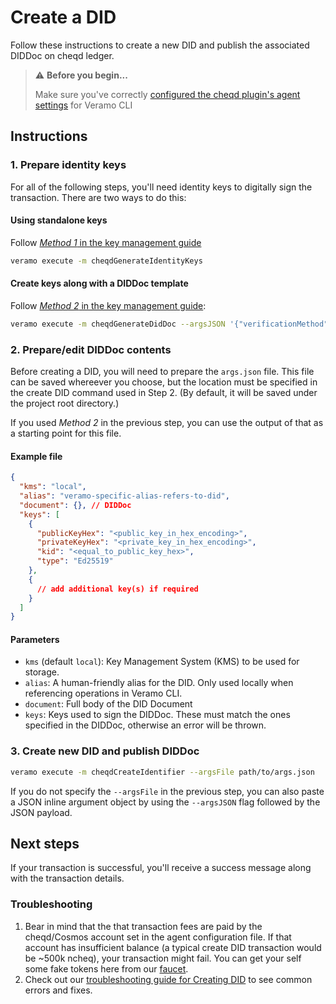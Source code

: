 # Create a DID

Follow these instructions to create a new DID and publish the associated DIDDoc on cheqd ledger.

> ⚠️ **Before you begin...**
>
> Make sure you've correctly [configured the cheqd plugin's agent settings](../../guides/software-development-kits-sdks/veramo-sdk-for-cheqd/setup-cli.md) for Veramo CLI

## Instructions

### 1. Prepare identity keys

For all of the following steps, you'll need identity keys to digitally sign the transaction. There are two ways to do this:

#### Using standalone keys

Follow [_Method 1_ in the key management guide](identity-key-handling.md)

```bash
veramo execute -m cheqdGenerateIdentityKeys
```

#### Create keys along with a DIDDoc template

Follow [_Method 2_ in the key management guide](identity-key-handling.md):

```bash
veramo execute -m cheqdGenerateDidDoc --argsJSON '{"verificationMethod": "Ed25519VerificationKey2020", "methodSpecificIdAlgo": "base58btc", "methodSpecificIdLength": 16, "network": "testnet"}'
```

### 2. Prepare/edit DIDDoc contents

Before creating a DID, you will need to prepare the `args.json` file. This file can be saved whereever you choose, but the location must be specified in the create DID command used in Step 2. (By default, it will be saved under the project root directory.)

If you used _Method 2_ in the previous step, you can use the output of that as a starting point for this file.

#### Example file

```json
{
  "kms": "local",
  "alias": "veramo-specific-alias-refers-to-did",
  "document": {}, // DIDDoc
  "keys": [
    {
      "publicKeyHex": "<public_key_in_hex_encoding>",
      "privateKeyHex": "<private_key_in_hex_encoding>",
      "kid": "<equal_to_public_key_hex>",
      "type": "Ed25519"
    },
    {
      // add additional key(s) if required
    }
  ]
}
```

#### Parameters

* `kms` (default `local`): Key Management System (KMS) to be used for storage.
* `alias`: A human-friendly alias for the DID. Only used locally when referencing operations in Veramo CLI.
* `document`: Full body of the DID Document
* `keys`: Keys used to sign the DIDDoc. These must match the ones specified in the DIDDoc, otherwise an error will be thrown.

### 3. Create new DID and publish DIDDoc

```bash
veramo execute -m cheqdCreateIdentifier --argsFile path/to/args.json
```

If you do not specify the `--argsFile` in the previous step, you can also paste a JSON inline argument object by using the `--argsJSON` flag followed by the JSON payload.

## Next steps

If your transaction is successful, you'll receive a success message along with the transaction details.

### Troubleshooting

1. Bear in mind that the that transaction fees are paid by the cheqd/Cosmos account set in the agent configuration file. If that account has insufficient balance (a typical create DID transaction would be \~500k ncheq), your transaction might fail. You can get your self some fake tokens here from our [faucet](http://testnet-faucet.cheqd.io/).
2. Check out our [troubleshooting guide for Creating DID](../../veramo-sdk-for-cheqd/did-operations/did-operations-troubleshooting.md) to see common errors and fixes.
